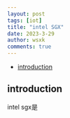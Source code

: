 ```yaml
---
layout: post
tags: [iot]
title: "intel SGX"
date: 2023-3-29
author: wsxk
comments: true
---
```


- [introduction](#introduction)


## introduction<br>
intel sgx是